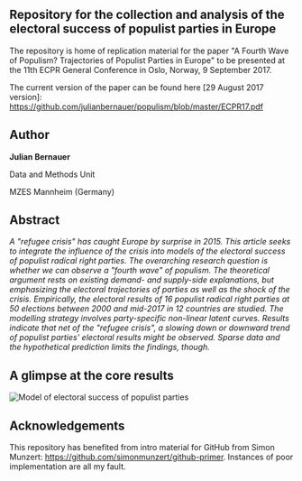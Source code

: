 ## Repository for the collection and analysis of the electoral success of populist parties in Europe 

The repository is home of replication material for the paper "A Fourth Wave of Populism? Trajectories of Populist Parties in Europe" to be presented at the 11th ECPR General Conference in Oslo, Norway, 9 September 2017.

The current version of the paper can be found here [29 August 2017 version]: https://github.com/julianbernauer/populism/blob/master/ECPR17.pdf

## Author
**Julian Bernauer**

Data and Methods Unit 

MZES Mannheim (Germany) 

## Abstract
*A "refugee crisis" has caught Europe by surprise in 2015. This article seeks to integrate the influence of the crisis into models of the electoral success of populist radical right parties. The overarching research question is whether we can observe a "fourth wave" of populism. The theoretical argument rests on existing demand- and supply-side explanations, but emphasizing the electoral trajectories of parties as well as the shock of the crisis. Empirically, the electoral results of 16 populist radical right parties at 50 elections between 2000 and mid-2017 in 12 countries are studied. The modelling strategy involves party-specific non-linear latent curves. Results indicate that net of the "refugee crisis", a slowing down or downward trend of populist parties' electoral results might be observed. Sparse data and the hypothetical prediction limits the findings, though.*   

## A glimpse at the core results
![Model of electoral success of populist parties](figures/Fig5.jpg)


## Acknowledgements
This repository has benefited from intro material for GitHub from Simon Munzert:
https://github.com/simonmunzert/github-primer. Instances of poor implementation are all my fault. 
